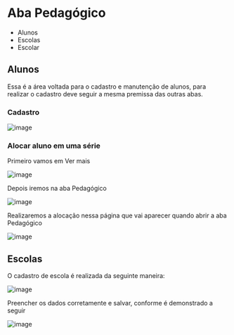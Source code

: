 # Aba Pedagógico 
* Alunos
* Escolas
* Escolar

## Alunos
Essa é a área voltada para o cadastro e manutenção de alunos, para realizar o cadastro deve seguir a mesma premissa das outras abas.

### Cadastro
![image](https://github.com/user-attachments/assets/6dd7e274-b014-4f10-a320-29ad49279c80)

### Alocar aluno em uma série

Primeiro vamos em Ver mais

![image](https://github.com/user-attachments/assets/239051f9-6389-4250-b6ea-7ebb0f2fa46a)

Depois iremos na aba Pedagógico

![image](https://github.com/user-attachments/assets/5a68ac3a-ed4a-4a5d-b27f-c04aec805b41)

Realizaremos a alocação nessa página que vai aparecer quando abrir a aba Pedagógico

![image](https://github.com/user-attachments/assets/0b84e233-f401-4ec4-8f7b-7b7d377d12fa)

## Escolas

O cadastro de escola é realizada da seguinte maneira:

![image](https://github.com/user-attachments/assets/380bc3ae-f53e-4080-bb11-ca9495b4109d)

Preencher os dados corretamente e salvar, conforme é demonstrado a seguir

![image](https://github.com/user-attachments/assets/c8be25d9-373c-49ec-bf81-f033a948a0cf)

 
